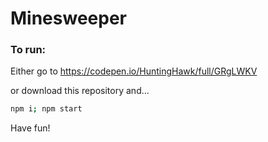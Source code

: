 # Minesweeper

### To run:

Either go to https://codepen.io/HuntingHawk/full/GRgLWKV

or download this repository and...

```bash
npm i; npm start
```

Have fun!
